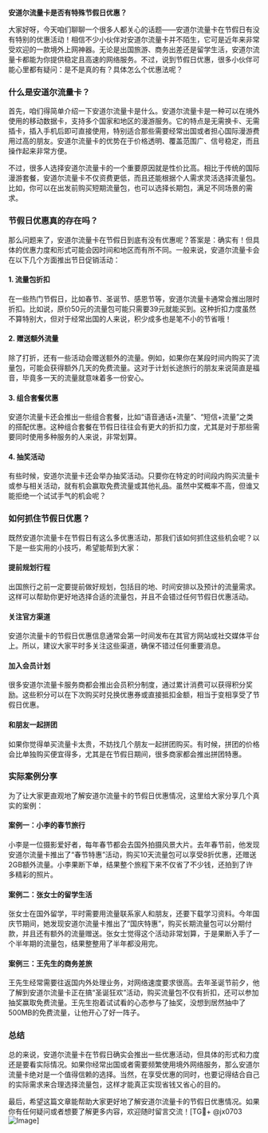 **安道尔流量卡是否有特殊节假日优惠？**

大家好呀，今天咱们聊聊一个很多人都关心的话题——安道尔流量卡在节假日有没有特别的优惠活动！相信不少小伙伴对安道尔流量卡并不陌生，它可是近年来非常受欢迎的一款境外上网神器。无论是出国旅游、商务出差还是留学生活，安道尔流量卡都能为你提供稳定且高速的网络服务。不过，说到节假日优惠，很多小伙伴可能心里都有疑问：是不是真的有？具体怎么个优惠法呢？

### 什么是安道尔流量卡？

首先，咱们得简单介绍一下安道尔流量卡是什么。安道尔流量卡是一种可以在境外使用的移动数据卡，支持多个国家和地区的漫游服务。它的特点是无需换卡、无需插卡，插入手机后即可直接使用，特别适合那些需要经常出国或者担心国际漫游费用过高的朋友。安道尔流量卡的优势在于价格透明、覆盖范围广、信号稳定，而且操作起来非常方便。

不过，很多人选择安道尔流量卡的一个重要原因就是性价比高。相比于传统的国际漫游套餐，安道尔流量卡不仅资费更低，而且还能根据个人需求灵活选择流量包。比如，你可以在出发前购买短期流量包，也可以选择长期包，满足不同场景的需求。

### 节假日优惠真的存在吗？

那么问题来了，安道尔流量卡在节假日到底有没有优惠呢？答案是：确实有！但具体的优惠力度和形式可能会因时间和地区而有所不同。一般来说，安道尔流量卡会在以下几个方面推出节日促销活动：

#### 1. **流量包折扣**
   在一些热门节假日，比如春节、圣诞节、感恩节等，安道尔流量卡通常会推出限时折扣。比如说，原价50元的流量包可能只需要39元就能买到。这种折扣力度虽然不算特别大，但对于经常出国的人来说，积少成多也是笔不小的节省哦！

#### 2. **赠送额外流量**
   除了打折，还有一些活动会赠送额外的流量。例如，如果你在某段时间内购买了流量包，可能会获得额外几天的免费流量。这对于计划长途旅行的朋友来说简直是福音，毕竟多一天的流量就意味着多一份安心。

#### 3. **组合套餐优惠**
   安道尔流量卡还会推出一些组合套餐，比如“语音通话+流量”、“短信+流量”之类的搭配优惠。这种组合套餐在节假日往往会有更大的折扣力度，尤其是对于那些需要同时使用多种服务的人来说，非常划算。

#### 4. **抽奖活动**
   有些时候，安道尔流量卡还会举办抽奖活动。只要你在特定的时间段内购买流量卡或参与相关活动，就有机会赢取免费流量或其他礼品。虽然中奖概率不高，但谁又能拒绝一个试试手气的机会呢？

### 如何抓住节假日优惠？

既然安道尔流量卡在节假日有这么多优惠活动，那我们该如何抓住这些机会呢？以下是一些实用的小技巧，希望能帮到大家：

#### 提前规划行程
   出国旅行之前一定要提前做好规划，包括目的地、时间安排以及预计的流量需求。这样可以帮助你更好地选择合适的流量包，并且不会错过任何节假日优惠活动。

#### 关注官方渠道
   安道尔流量卡的节假日优惠信息通常会第一时间发布在其官方网站或社交媒体平台上。所以，建议大家平时多关注这些渠道，确保不错过任何重要消息。

#### 加入会员计划
   很多安道尔流量卡服务商都会推出会员积分制度，通过累计消费可以获得积分奖励。这些积分可以在下次购买时兑换优惠券或直接抵扣金额，相当于变相享受了节假日优惠。

#### 和朋友一起拼团
   如果你觉得单买流量卡太贵，不妨找几个朋友一起拼团购买。有时候，拼团的价格会比单独购买便宜得多，尤其是在节假日期间，很多商家都会推出拼团特惠。

### 实际案例分享

为了让大家更直观地了解安道尔流量卡的节假日优惠情况，这里给大家分享几个真实的案例：

#### 案例一：小李的春节旅行
   小李是一位摄影爱好者，每年春节都会去国外拍摄风景大片。去年春节前，他发现安道尔流量卡推出了“春节特惠”活动，购买10天流量包可以享受8折优惠，还赠送2GB额外流量。小李果断下单，结果整个旅程下来不仅省了不少钱，还拍到了许多精彩的照片。

#### 案例二：张女士的留学生活
   张女士在国外留学，平时需要用流量联系家人和朋友，还要下载学习资料。今年国庆节期间，她发现安道尔流量卡推出了“国庆特惠”，购买长期流量包可以分期付款，并且还有额外的流量赠送。张女士觉得这个活动非常划算，于是果断入手了一个半年期的流量包，结果整整用了半年都没用完。

#### 案例三：王先生的商务差旅
   王先生经常需要往返国内外处理业务，对网络速度要求很高。去年圣诞节前夕，他了解到安道尔流量卡正在搞“圣诞狂欢”活动，购买流量包不仅有折扣，还可以参加抽奖赢取免费流量。王先生抱着试试看的心态参与了抽奖，没想到居然抽中了500MB的免费流量，让他开心了好一阵子。

### 总结

总的来说，安道尔流量卡在节假日确实会推出一些优惠活动，但具体的形式和力度还是要看实际情况。如果你经常出国或者需要频繁使用境外网络服务，那么安道尔流量卡绝对是一个值得信赖的选择。当然，在享受优惠的同时，也要记得结合自己的实际需求来合理选择流量包，这样才能真正实现省钱又省心的目的。

最后，希望这篇文章能帮助大家更好地了解安道尔流量卡的节假日优惠情况。如果你有任何疑问或者想要了解更多内容，欢迎随时留言交流！[TG💪+ @jx0703 ![Image](https://github.com/user-attachments/assets/dbca1d08-cadb-493c-b0ec-ad6f7a83f270)]